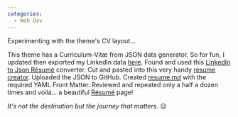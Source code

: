 ```yaml
---
categories:
  - Web Dev
---
```

Experimenting with the theme's CV layout...

This theme has a Curriculum-Vitæ from JSON data generator. 
So for fun, I updated then exported my LinkedIn data [here](https://www.linkedin.com/psettings/member-data). Found and used this [LinkedIn to Json Résumé](https://jmperezperez.com/linkedin-to-json-resume) converter. Cut and pasted into this very handy [resume creator](http://registry.jsonresume.org). Uploaded the JSON to GitHub. Created [resume.md](https://github.com/keithehenry/keithehenry.github.io/blob/master/resume.md) with the required YAML Front Matter. Reviewed and repeated only a half a dozen times and voilá... a beautiful [Résumé](/resume.html) page!

*It's not the destination but the journey that matters.* :wink:
